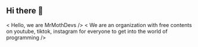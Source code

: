 ## Hi there 👋

< Hello, we are MrMothDevs />
< We are an organization with free contents on youtube, tiktok, instagram for everyone to get into the world of programming />


